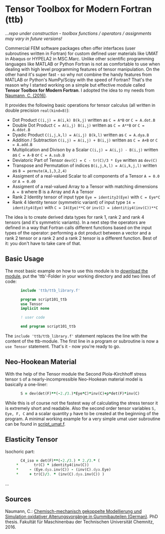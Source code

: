 # Tensor Toolbox for Modern Fortran (ttb)
*...repo under construction - toolbox functions / operators / assignments may vary in future versions!*

Commercial FEM software packages often offer interfaces (user subroutines written in Fortran) for custom defined user materials like UMAT in Abaqus or HYPELA2 in MSC.Marc. Unlike other scientific programming languages like MATLAB or Python Fortran is not as comfortable to use when dealing with high level programming features of tensor manipulation. On the other hand it's super fast - so why not combine the handy features from MATLAB or Python's NumPy/Scipy with the speed of Fortran? That's the reason why I started working on a simple but effective module called **Tensor Toolbox for Modern Fortran**. I adopted the idea to my needs from [Naumann, C. (2016)](http://nbn-resolving.de/urn:nbn:de:bsz:ch1-qucosa-222075).

It provides the following basic operations for tensor calculus (all written in double precision `real(kind=8)`):
- Dot Product `C(i,j) = A(i,k) B(k,j)` written as `C = A*B` or `C = A.dot.B`
- Double Dot Product `C = A(i,j) B(i,j)` written as `C = A**B` or `C = A.ddot.B`
- Dyadic Product `C(i,j,k,l) = A(i,j) B(k,l)` written as `C = A.dya.B`
- Addition / Subtraction `C(i,j) = A(i,j) + B(i,j)` written as `C = A+B` or `C = A.add.B`
- Multiplication and Divison by a Scalar `C(i,j) = A(i,j) - B(i,j)` written as `C = A-B` or `C = A.sub.B`
- Deviatoric Part of Tensor  `dev(C) = C - tr(C)/3 * Eye` written as `dev(C)`
- Transpose and Permutation of indices `B(i,j,k,l) = A(i,k,j,l)` written as `B = permute(A,1,3,2,4)`
- Assigment of a real-valued Scalar to all components of a Tensor `A = 0.0` or `A = 0.d0`
- Assigment of a real-valued Array to a Tensor with matching dimensions `A = B` where B is a Array and A a Tensor
- Rank 2 Identity tensor of input type `Eye = identity2(Eye)` with `C = Eye*C`
- Rank 4 Identity tensor (symmetric variant) of input type `I4 = identity4(Eye)` with `C = I4(Eye)**C` or `inv(C) = identitiy4(inv(C))**C`

The idea is to create derived data types for rank 1, rank 2 and rank 4 tensors (and it's symmetric variants). In a next step the operators are defined in a way that Fortran calls different functions based on the input types of the operator: performing a dot product between a vector and a rank 2 tensor or a rank 2 and a rank 2 tensor is a different function. Best of it: you don't have to take care of that.

## Basic Usage
The most basic example on how to use this module is to [download the module](https://github.com/adtzlr/ttb/archive/master.zip), put the 'ttb'-Folder in your working directory and add two lines of code:

```fortran
       include 'ttb/ttb_library.f'

       program script101_ttb
       use Tensor
       implicit none

       ! user code

       end program script101_ttb
```
The `include 'ttb/ttb_library.f'` statement replaces the line with the content of the ttb-module. The first line in a program or subroutine is now a `use Tensor` statement. That's it - now you're ready to go.

## Neo-Hookean Material
With the help of the Tensor module the Second Piola-Kirchhoff stress tensor `S` of a nearly-incompressible Neo-Hookean material model is basically a one-liner:

```fortran
       S = dev(det(F)**(-2./3.)*Eye*C)*inv(C)+p*det(F)*inv(C)
```

While this is of course not the fastest way of calculating the stress tensor it is extremely short and readable. Also the second order tensor variables `S, Eye, F, C` and a scalar quantity `p` have to be created at the beginning of the program. A minimal working example for a very simple umat user subroutine can be found in [script_umat.f](https://github.com/adtzlr/ttb/blob/master/script_umat.f).

## Elasticity Tensor

Isochoric part:
```fortran
       C4_iso = det(F)**(-2./3.) * 2./3.* (
     *       tr(C) * identity4(inv(C))
     *     - (Eye.dya.inv(C)) - (inv(C).dya.Eye)
     *     + tr(C)/3. * (inv(C).dya.inv(C)) )
```
...

## Sources
Naumann, C.: [Chemisch-mechanisch gekoppelte Modellierung und Simulation oxidativer Alterungsvorgänge in Gummibauteilen (German)](http://nbn-resolving.de/urn:nbn:de:bsz:ch1-qucosa-222075). PhD thesis. Fakultät für Maschinenbau der Technischen Universität Chemnitz, 2016.